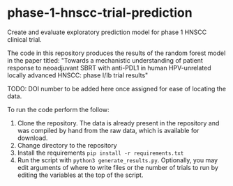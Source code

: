 # phase-1-hnscc-trial-prediction
Create and evaluate exploratory prediction model for phase 1 HNSCC clinical trial.

The code in this repository produces the results of the random forest model in the paper titled: "Towards a mechanistic understanding of patient response to neoadjuvant SBRT with anti-PDL1 in human HPV-unrelated locally advanced HNSCC: phase I/Ib trial results"

TODO:
DOI number to be added here once assigned for ease of locating the data.

To run the code perform the follow:
1) Clone the repository. The data is already present in the repository and was compiled by hand from the raw data, which is available for download.
2) Change directory to the repository
3) Install the requirements `pip install -r requirements.txt`
4) Run the script with `python3 generate_results.py`. Optionally, you may edit arguments of where to write files or the number of trials to run by editing the variables at the top of the script.
